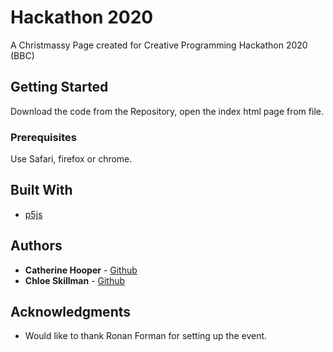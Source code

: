 # Hackathon 2020

A Christmassy Page created for Creative Programming Hackathon 2020 (BBC)

## Getting Started

Download the code from the Repository, open the index html page from file. 

### Prerequisites

Use Safari, firefox or chrome. 

## Built With

* [p5js](https://p5js.org) 

## Authors

* **Catherine Hooper** - [Github](https://github.com/catherine-hpr)
* **Chloe Skillman** - [Github](https://github.com/skillc01)

## Acknowledgments

* Would like to thank Ronan Forman for setting up the event.
